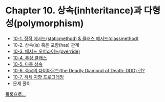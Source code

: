 # Chapter 10. 상속(inhteritance)과 다형성(polymorphism)

- [10-1. 정적 메서드(staticmethod) & 클래스 메서드(classmethod)](10_1/contents.md)
- 10-2. 상속(is) 혹은 포함(has) 관계
- [10-3. 메서드 오버라이드(override)](10_3/contents.md)
- [10-4. 추상 클래스](10_4/contents.md)
- [10-5. 다중 상속](10_5/contents.md)
- [10-6. 죽음의 다이아몬드(the Deadly Diamond of Death: DDD) 란?](10_6/contents.md)
- [10-7. 객체 지향 프로그래밍](10_7/contents.md)
- 문제 풀이

[목록으로...](../index.md)